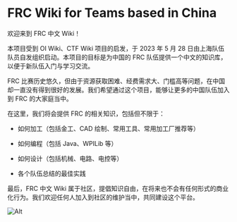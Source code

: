 # FRC Wiki for Teams based in China

欢迎来到 FRC 中文 Wiki！

本项目受到 OI Wiki、CTF Wiki 项目的启发，于 2023 年 5 月 28 日由上海队伍队员自发组织启动。本项目的目标是为中国的 FRC 队伍提供一个中文的知识库，以便于新队伍入门与学习交流。

FRC 比赛历史悠久，但由于资源获取困难、经费需求大、门槛高等问题，在中国却一直没有得到很好的发展。我们希望通过这个项目，能够让更多的中国队伍加入到 FRC 的大家庭当中。

在这里，我们将会提供 FRC 的相关知识，包括但不限于：

- 如何加工（包括金工、CAD 绘制、常用工具、常用加工厂推荐等）

- 如何编程（包括 Java、WPILib 等）

- 如何设计（包括机械、电路、电控等）

- 各个队伍总结的最佳实践

最后，FRC 中文 Wiki 属于社区，提倡知识自由，在将来也不会有任何形式的商业化行为。我们欢迎任何人加入到社区的维护当中，共同建设这个平台。

![Alt](https://repobeats.axiom.co/api/embed/450eabefc4b5e01a72c65c3fbd80783dcf2e9296.svg "Repobeats analytics image")
